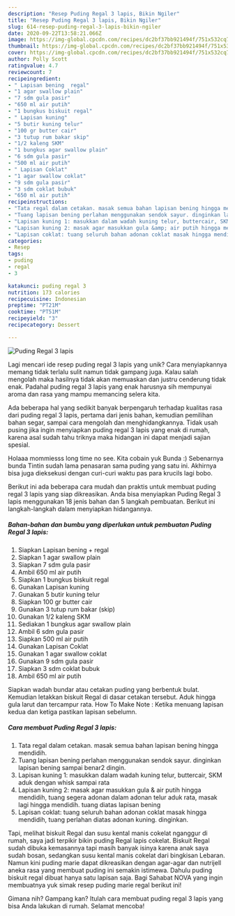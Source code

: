 ```yaml
---
description: "Resep Puding Regal 3 lapis, Bikin Ngiler"
title: "Resep Puding Regal 3 lapis, Bikin Ngiler"
slug: 614-resep-puding-regal-3-lapis-bikin-ngiler
date: 2020-09-22T13:58:21.066Z
image: https://img-global.cpcdn.com/recipes/dc2bf37bb921494f/751x532cq70/puding-regal-3-lapis-foto-resep-utama.jpg
thumbnail: https://img-global.cpcdn.com/recipes/dc2bf37bb921494f/751x532cq70/puding-regal-3-lapis-foto-resep-utama.jpg
cover: https://img-global.cpcdn.com/recipes/dc2bf37bb921494f/751x532cq70/puding-regal-3-lapis-foto-resep-utama.jpg
author: Polly Scott
ratingvalue: 4.7
reviewcount: 7
recipeingredient:
- " Lapisan bening  regal"
- "1 agar swallow plain"
- "7 sdm gula pasir"
- "650 ml air putih"
- "1 bungkus biskuit regal"
- " Lapisan kuning"
- "5 butir kuning telur"
- "100 gr butter cair"
- "3 tutup rum bakar skip"
- "1/2 kaleng SKM"
- "1 bungkus agar swallow plain"
- "6 sdm gula pasir"
- "500 ml air putih"
- " Lapisan Coklat"
- "1 agar swallow coklat"
- "9 sdm gula pasir"
- "3 sdm coklat bubuk"
- "650 ml air putih"
recipeinstructions:
- "Tata regal dalam cetakan. masak semua bahan lapisan bening hingga mendidih."
- "Tuang lapisan bening perlahan menggunakan sendok sayur. dinginkan lapisan bening sampai benar2 dingin."
- "Lapisan kuning 1: masukkan dalam wadah kuning telur, buttercair, SKM aduk dengan whisk sampai rata"
- "Lapisan kuning 2: masak agar masukkan gula &amp; air putih hingga mendidih, tuang segera adonan dalam adonan telur aduk rata, masak lagi hingga mendidih. tuang diatas lapisan bening"
- "Lapisan coklat: tuang seluruh bahan adonan coklat masak hingga mendidih, tuang perlahan diatas adonan kuning. dinginkan."
categories:
- Resep
tags:
- puding
- regal
- 3

katakunci: puding regal 3 
nutrition: 173 calories
recipecuisine: Indonesian
preptime: "PT21M"
cooktime: "PT51M"
recipeyield: "3"
recipecategory: Dessert

---
```



![Puding Regal 3 lapis](https://img-global.cpcdn.com/recipes/dc2bf37bb921494f/751x532cq70/puding-regal-3-lapis-foto-resep-utama.jpg)

Lagi mencari ide resep puding regal 3 lapis yang unik? Cara menyiapkannya memang tidak terlalu sulit namun tidak gampang juga. Kalau salah mengolah maka hasilnya tidak akan memuaskan dan justru cenderung tidak enak. Padahal puding regal 3 lapis yang enak harusnya sih mempunyai aroma dan rasa yang mampu memancing selera kita.

Ada beberapa hal yang sedikit banyak berpengaruh terhadap kualitas rasa dari puding regal 3 lapis, pertama dari jenis bahan, kemudian pemilihan bahan segar, sampai cara mengolah dan menghidangkannya. Tidak usah pusing jika ingin menyiapkan puding regal 3 lapis yang enak di rumah, karena asal sudah tahu triknya maka hidangan ini dapat menjadi sajian spesial.

Holaaa mommiesss long time no see. Kita cobain yuk Bunda :) Sebenarnya bunda Tintin sudah lama penasaran sama puding yang satu ini. Akhirnya bisa juga dieksekusi dengan curi-curi waktu pas para krucils lagi bobo.


Berikut ini ada beberapa cara mudah dan praktis untuk membuat puding regal 3 lapis yang siap dikreasikan. Anda bisa menyiapkan Puding Regal 3 lapis menggunakan 18 jenis bahan dan 5 langkah pembuatan. Berikut ini langkah-langkah dalam menyiapkan hidangannya.

<!--inarticleads1-->

##### Bahan-bahan dan bumbu yang diperlukan untuk pembuatan Puding Regal 3 lapis:

1. Siapkan  Lapisan bening + regal
1. Siapkan 1 agar swallow plain
1. Siapkan 7 sdm gula pasir
1. Ambil 650 ml air putih
1. Siapkan 1 bungkus biskuit regal
1. Gunakan  Lapisan kuning
1. Gunakan 5 butir kuning telur
1. Siapkan 100 gr butter cair
1. Gunakan 3 tutup rum bakar (skip)
1. Gunakan 1/2 kaleng SKM
1. Sediakan 1 bungkus agar swallow plain
1. Ambil 6 sdm gula pasir
1. Siapkan 500 ml air putih
1. Gunakan  Lapisan Coklat
1. Gunakan 1 agar swallow coklat
1. Gunakan 9 sdm gula pasir
1. Siapkan 3 sdm coklat bubuk
1. Ambil 650 ml air putih


Siapkan wadah bundar atau cetakan puding yang berbentuk bulat. Kemudian letakkan biskuit Regal di dasar cetakan tersebut. Aduk hingga gula larut dan tercampur rata. How To Make Note : Ketika menuang lapisan kedua dan ketiga pastikan lapisan sebelumn. 

<!--inarticleads2-->

##### Cara membuat Puding Regal 3 lapis:

1. Tata regal dalam cetakan. masak semua bahan lapisan bening hingga mendidih.
1. Tuang lapisan bening perlahan menggunakan sendok sayur. dinginkan lapisan bening sampai benar2 dingin.
1. Lapisan kuning 1: masukkan dalam wadah kuning telur, buttercair, SKM aduk dengan whisk sampai rata
1. Lapisan kuning 2: masak agar masukkan gula &amp; air putih hingga mendidih, tuang segera adonan dalam adonan telur aduk rata, masak lagi hingga mendidih. tuang diatas lapisan bening
1. Lapisan coklat: tuang seluruh bahan adonan coklat masak hingga mendidih, tuang perlahan diatas adonan kuning. dinginkan.


Tapi, melihat biskuit Regal dan susu kental manis cokelat nganggur di rumah, saya jadi terpikir bikin puding Regal lapis cokelat. Biskuit Regal sudah dibuka kemasannya tapi masih banyak isinya karena anak saya sudah bosan, sedangkan susu kental manis cokelat dari bingkisan Lebaran. Namun kini puding marie dapat dikreasikan dengan agar-agar dan nutrijell aneka rasa yang membuat puding ini semakin istimewa. Dahulu puding biskuit regal dibuat hanya satu lapisan saja. Bagi Sahabat NOVA yang ingin membuatnya yuk simak resep puding marie regal berikut ini! 

Gimana nih? Gampang kan? Itulah cara membuat puding regal 3 lapis yang bisa Anda lakukan di rumah. Selamat mencoba!

